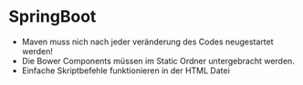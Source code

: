 # SpringBoot

- Maven muss nich nach jeder veränderung des Codes neugestartet werden!
- Die Bower Components müssen im Static Ordner untergebracht werden.
- Einfache Skriptbefehle funktionieren in der HTML Datei
